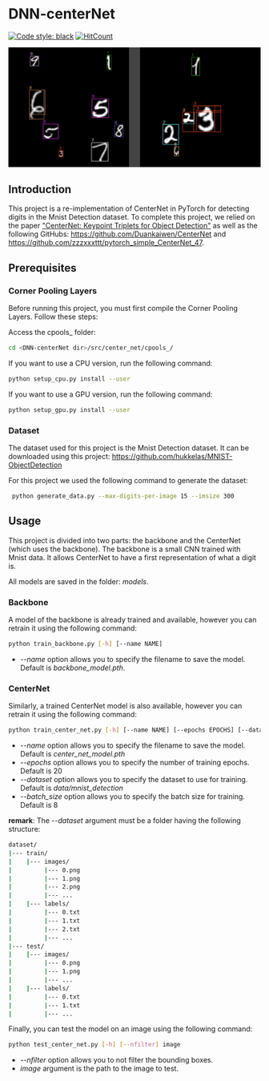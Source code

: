 # DNN-centerNet

[![Code style: black](https://img.shields.io/badge/code%20style-black-000000.svg)](https://github.com/psf/black)
[![HitCount](https://hits.dwyl.com/yxyfer/DNN-centerNet.svg?style=flat-square)](http://hits.dwyl.com/yxyfer/DNN-centerNet)

![alt text](images/image.png "Mnist Detection example")

## Introduction

This project is a re-implementation of CenterNet in PyTorch for detecting digits in the Mnist Detection dataset. To complete this project, we relied on the paper ["CenterNet: Keypoint Triplets for Object Detection"](https://arxiv.org/pdf/1904.08189.pdf) as well as the following GitHubs: https://github.com/Duankaiwen/CenterNet and https://github.com/zzzxxxttt/pytorch_simple_CenterNet_47.

## Prerequisites

### Corner Pooling Layers

Before running this project, you must first compile the Corner Pooling Layers. Follow these steps:

Access the cpools\_ folder:

```bash
cd <DNN-centerNet dir>/src/center_net/cpools_/
```

If you want to use a CPU version, run the following command:

```bash
python setup_cpu.py install --user
```

If you want to use a GPU version, run the following command:

```bash
python setup_gpu.py install --user
```

### Dataset

The dataset used for this project is the Mnist Detection dataset. It can be downloaded using this project: https://github.com/hukkelas/MNIST-ObjectDetection

For this project we used the following command to generate the dataset:

```bash
 python generate_data.py --max-digits-per-image 15 --imsize 300
```

## Usage

This project is divided into two parts: the backbone and the CenterNet (which uses the backbone). The backbone is a small CNN trained with Mnist data. It allows CenterNet to have a first representation of what a digit is.

All models are saved in the folder: _models_.

### Backbone

A model of the backbone is already trained and available, however you can retrain it using the following command:

```bash
python train_backbone.py [-h] [--name NAME]
```

- _--name_ option allows you to specify the filename to save the model. Default is _backbone_model.pth_.

### CenterNet

Similarly, a trained CenterNet model is also available, however you can retrain it using the following command:

```bash
python train_center_net.py [-h] [--name NAME] [--epochs EPOCHS] [--dataset DATASET] [--batch_size BATCH_SIZE]
```

- _--name_ option allows you to specify the filename to save the model. Default is _center_net_model.pth_
- _--epochs_ option allows you to specify the number of training epochs. Default is 20
- _--dataset_ option allows you to specify the dataset to use for training. Default is _data/mnist_detection_
- _--batch_size_ option allows you to specify the batch size for training. Default is 8

**remark**:
The _--dataset_ argument must be a folder having the following structure:

```bash
dataset/
|--- train/
|    |--- images/
|         |--- 0.png
|         |--- 1.png
|         |--- 2.png
|         |--- ...
|    |--- labels/
|         |--- 0.txt
|         |--- 1.txt
|         |--- 2.txt
|         |--- ...
|--- test/
|    |--- images/
|         |--- 0.png
|         |--- 1.png
|         |--- ...
|    |--- labels/
|         |--- 0.txt
|         |--- 1.txt
|         |--- ...
```

Finally, you can test the model on an image using the following command:

```bash
python test_center_net.py [-h] [--nfilter] image
```

- _--nfilter_ option allows you to not filter the bounding boxes.
- _image_ argument is the path to the image to test.
